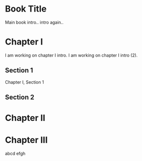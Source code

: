 Book Title
==========
Main book intro.. 
intro again.. 

# Chapter I
I am working on chapter I intro.
I am working on chapter I intro (2).
## Section 1
Chapter I, Section 1
## Section 2

# Chapter II

# Chapter III


abcd
efgh
